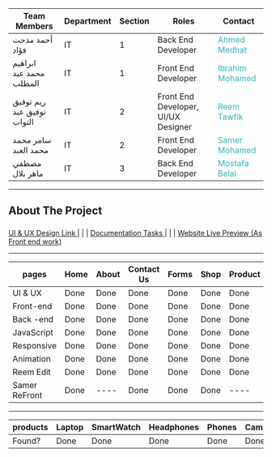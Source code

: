 | Team Members                    | Department          | Section | Roles                        | Contact                                                                                          |
|---------------------------------|----------------|-------|--------------------------------|--------------------------------------------------------------------------------------------------|
| أحمد مدحت فؤاد                 | IT             | 1     | Back End Developer             | <a target="_blank" style="color: #30B6B9; text-decoration: none;" href="https://www.linkedin.com/in/ahmed-mdht-968a74278/">Ahmed Medhat</a>      |
| ابراهيم محمد عبد المطلب         | IT             | 1     | Front End Developer            | <a target="_blank" style="color: #30B6B9; text-decoration: none;" href="https://www.linkedin.com/in/ibrahim-mohammed-b76548210/">Ibrahim Mohamed</a> |
| ريم توفيق توفيق عبد التواب     | IT             | 2     | Front End Developer, UI/UX Designer | <a target="_blank" style="color: #30B6B9; text-decoration: none;" href="https://www.linkedin.com/in/reem-tawfik-a5a176264/">Reem Tawfik</a>      |
| سامر محمد محمد العبد           | IT             | 2     | Front End Developer            | <a target="_blank" style="color: #30B6B9; text-decoration: none;" href="https://www.linkedin.com/in/samer-mohamed-5b2586280/">Samer Mohamed</a>    |
| مصطفي ماهر بلال                | IT             | 3     | Back End Developer             | <a target="_blank" style="color: #30B6B9; text-decoration: none;" href="https://www.linkedin.com/in/mostafa-belal-3b0406264/">Mostafa Belal</a>    |




-----------------

<h2 align="left">About The Project</h2>

###

<p align="left"></p>

###
[ UI & UX Design Link ](https://www.figma.com/design/a67UQHjQ9paWjeCbw3KxGI/my-e-commerce?node-id=0-1&node-type=canvas&t=OGxMJVdHbt12qqxk-0)
                       | | | 
[ Documentation Tasks ](https://drive.google.com/drive/folders/1pd6QnX6YEaUWuzu0SMdjbPqlWdSQf3I7)
                       | | | 
[ Website Live Preview (As Front end work)  ](https://samermo11.github.io/Smart-Tech/)



-----------------
|    pages      |  Home       |  About       |   Contact Us   |  Forms       |  Shop       | Product     |       Cart       |    Chect Out     |  UserDash        | AdminDash  |
| ------------- | ----------- | ------------ | ---------------| ------------ | ----------- | ----------- | ---------------- | ---------------  | ---------------- | ---------- |
| UI & UX       |    Done     |    Done      |    Done        |     Done     |   Done      |    Done     |       Done       |      Done        |     Done         |    ----    |
| Front-end     |    Done     |    Done      |    Done        |     Done     |   Done      |    Done     |       Done       |      Done        |     Done         |    Done    |
| Back -end     |    Done     |    Done      |    Done        |     Done     |   Done      |    Done     |       Done       |      Done        |     Done         |    ----    |
| JavaScript    |    Done     |    Done      |    Done        |     Done     |   Done      |    Done     |       Done       |      Done        |     Done         |    Done    |
| Responsive    |    Done     |    Done      |    Done        |     Done     |   Done      |    Done     |       Done       |      Done        |     Done         |    Done    |
| Animation     |    Done     |    Done      |    Done        |     Done     |   Done      |    Done     |       Done       |      Done        |     Done         |    ----    |
| Reem Edit     |    Done     |    Done      |    Done        |     Done     |   Done      |    Done     |       Done       |      Done        |     Done         |    ----    |
| Samer ReFront |    Done     |    ----      |    Done        |     Done     |   Done      |    ----     |       ----       |      Done        |     ----         |    ----    |

-----------------------------------------------------------------------------------------------------------------------------------------------------

|     products       |  Laptop  |  SmartWatch  |  Headphones  |  Phones  |  Camera  | AirPods  |  PCs  |  KeyBoard  |  JoyStick  |  PSs  |  Speakers  |
| ------------------ | -------- | ------------ | ------------ | -------- | -------- | -------- | ----- | ---------  |----------  |------ |----------  |
|     Found?         |    Done  |     Done     |    Done      |   Done   |   Done   |  Done    |  Done |    Done    |  Done      | Done  |  Done      |


